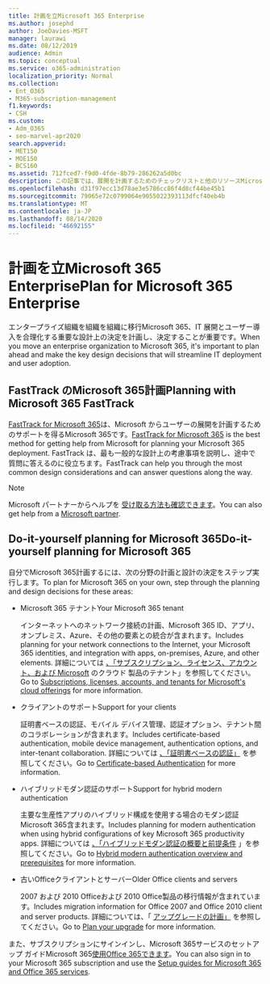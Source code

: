 ```yaml
---
title: 計画を立Microsoft 365 Enterprise
ms.author: josephd
author: JoeDavies-MSFT
manager: laurawi
ms.date: 08/12/2019
audience: Admin
ms.topic: conceptual
ms.service: o365-administration
localization_priority: Normal
ms.collection:
- Ent_O365
- M365-subscription-management
f1.keywords:
- CSH
ms.custom:
- Adm_O365
- seo-marvel-apr2020
search.appverid:
- MET150
- MOE150
- BCS160
ms.assetid: 712fced7-f9d0-4fde-8b79-286262a5d0bc
description: この記事では、展開を計画するためのチェックリストと他のリソースMicrosoft 365 Enterpriseします。
ms.openlocfilehash: d31f97ecc13d78ae3e5786cc86f4d8cf44be45b1
ms.sourcegitcommit: 79065e72c0799064e9055022393113dfcf40eb4b
ms.translationtype: MT
ms.contentlocale: ja-JP
ms.lasthandoff: 08/14/2020
ms.locfileid: "46692155"
---
```

# <a name="plan-for-microsoft-365-enterprise"></a><span data-ttu-id="b5fa2-103">計画を立Microsoft 365 Enterprise</span><span class="sxs-lookup"><span data-stu-id="b5fa2-103">Plan for Microsoft 365 Enterprise</span></span>

<span data-ttu-id="b5fa2-104">エンタープライズ組織を組織を組織に移行Microsoft 365、IT 展開とユーザー導入を合理化する重要な設計上の決定を計画し、決定することが重要です。</span><span class="sxs-lookup"><span data-stu-id="b5fa2-104">When you move an enterprise organization to Microsoft 365, it's important to plan ahead and make the key design decisions that will streamline IT deployment and user adoption.</span></span> 

## <a name="planning-with-microsoft-365-fasttrack"></a><span data-ttu-id="b5fa2-105">FastTrack のMicrosoft 365計画</span><span class="sxs-lookup"><span data-stu-id="b5fa2-105">Planning with Microsoft 365 FastTrack</span></span>

<span data-ttu-id="b5fa2-106">[FastTrack for Microsoft 365](https://www.microsoft.com/fasttrack/microsoft-365)は、Microsoft からユーザーの展開を計画するためのサポートを得るMicrosoft 365です。</span><span class="sxs-lookup"><span data-stu-id="b5fa2-106">[FastTrack for Microsoft 365](https://www.microsoft.com/fasttrack/microsoft-365) is the best method for getting help from Microsoft for planning your Microsoft 365 deployment.</span></span> <span data-ttu-id="b5fa2-107">FastTrack は、最も一般的な設計上の考慮事項を説明し、途中で質問に答えるのに役立ちます。</span><span class="sxs-lookup"><span data-stu-id="b5fa2-107">FastTrack can help you through the most common design considerations and can answer questions along the way.</span></span> 

>[!Note]
><span data-ttu-id="b5fa2-108">Microsoft パートナーからヘルプを [受け取る方法も確認できます](https://www.microsoft.com/solution-providers/home)。</span><span class="sxs-lookup"><span data-stu-id="b5fa2-108">You can also get help from a [Microsoft partner](https://www.microsoft.com/solution-providers/home).</span></span>
>

## <a name="do-it-yourself-planning-for-microsoft-365"></a><span data-ttu-id="b5fa2-109">Do-it-yourself planning for Microsoft 365</span><span class="sxs-lookup"><span data-stu-id="b5fa2-109">Do-it-yourself planning for Microsoft 365</span></span>

<span data-ttu-id="b5fa2-110">自分でMicrosoft 365計画するには、次の分野の計画と設計の決定をステップ実行します。</span><span class="sxs-lookup"><span data-stu-id="b5fa2-110">To plan for Microsoft 365 on your own, step through the planning and design decisions for these areas:</span></span>

- <span data-ttu-id="b5fa2-111">Microsoft 365 テナント</span><span class="sxs-lookup"><span data-stu-id="b5fa2-111">Your Microsoft 365 tenant</span></span>

  <span data-ttu-id="b5fa2-112">インターネットへのネットワーク接続の計画、Microsoft 365 ID、アプリ、オンプレミス、Azure、その他の要素との統合が含まれます。</span><span class="sxs-lookup"><span data-stu-id="b5fa2-112">Includes planning for your network connections to the Internet, your Microsoft 365 identities, and integration with apps, on-premises, Azure, and other elements.</span></span> <span data-ttu-id="b5fa2-113">詳細については [、「サブスクリプション、ライセンス、アカウント、および Microsoft](subscriptions-licenses-accounts-and-tenants-for-microsoft-cloud-offerings.md) のクラウド 製品のテナント」を参照してください。</span><span class="sxs-lookup"><span data-stu-id="b5fa2-113">Go to [Subscriptions, licenses, accounts, and tenants for Microsoft's cloud offerings](subscriptions-licenses-accounts-and-tenants-for-microsoft-cloud-offerings.md) for more information.</span></span>

- <span data-ttu-id="b5fa2-114">クライアントのサポート</span><span class="sxs-lookup"><span data-stu-id="b5fa2-114">Support for your clients</span></span>

  <span data-ttu-id="b5fa2-115">証明書ベースの認証、モバイル デバイス管理、認証オプション、テナント間のコラボレーションが含まれます。</span><span class="sxs-lookup"><span data-stu-id="b5fa2-115">Includes certificate-based authentication, mobile device management, authentication options, and inter-tenant collaboration.</span></span> <span data-ttu-id="b5fa2-116">詳細については [、「証明書ベースの認証」](microsoft-365-client-support-certificate-based-authentication.md) を参照してください。</span><span class="sxs-lookup"><span data-stu-id="b5fa2-116">Go to [Certificate-based Authentication](microsoft-365-client-support-certificate-based-authentication.md) for more information.</span></span>

- <span data-ttu-id="b5fa2-117">ハイブリッドモダン認証のサポート</span><span class="sxs-lookup"><span data-stu-id="b5fa2-117">Support for hybrid modern authentication</span></span>

  <span data-ttu-id="b5fa2-118">主要な生産性アプリのハイブリッド構成を使用する場合のモダン認証Microsoft 365含まれます。</span><span class="sxs-lookup"><span data-stu-id="b5fa2-118">Includes planning for modern authentication when using hybrid configurations of key Microsoft 365 productivity apps.</span></span> <span data-ttu-id="b5fa2-119">詳細については [、「ハイブリッドモダン認証の概要と前提条件](hybrid-modern-auth-overview.md) 」を参照してください。</span><span class="sxs-lookup"><span data-stu-id="b5fa2-119">Go to [Hybrid modern authentication overview and prerequisites](hybrid-modern-auth-overview.md) for more information.</span></span>

- <span data-ttu-id="b5fa2-120">古いOfficeクライアントとサーバー</span><span class="sxs-lookup"><span data-stu-id="b5fa2-120">Older Office clients and servers</span></span>

  <span data-ttu-id="b5fa2-121">2007 および 2010 Officeおよび 2010 Office製品の移行情報が含まれています。</span><span class="sxs-lookup"><span data-stu-id="b5fa2-121">Includes migration information for Office 2007 and Office 2010 client and server products.</span></span> <span data-ttu-id="b5fa2-122">詳細については、「 [アップグレードの計画」](plan-upgrade-previous-versions-office.md) を参照してください。</span><span class="sxs-lookup"><span data-stu-id="b5fa2-122">Go to [Plan your upgrade](plan-upgrade-previous-versions-office.md) for more information.</span></span>

<span data-ttu-id="b5fa2-123">また、サブスクリプションにサインインし、Microsoft 365サービスのセットアップ ガイドMicrosoft 365[使用Office 365できます](setup-guides-for-microsoft-365.md)。</span><span class="sxs-lookup"><span data-stu-id="b5fa2-123">You can also sign in to your Microsoft 365 subscription and use the [Setup guides for Microsoft 365 and Office 365 services](setup-guides-for-microsoft-365.md).</span></span>
